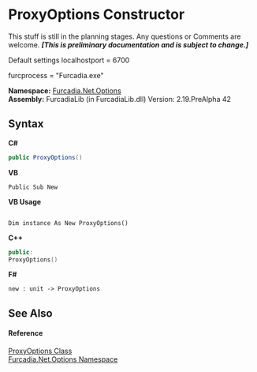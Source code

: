 # ProxyOptions Constructor 
This stuff is still in the planning stages. Any questions or Comments are welcome. _**\[This is preliminary documentation and is subject to change.\]**_

Default settings 
localhostport = 6700

furcprocess = "Furcadia.exe"


**Namespace:**&nbsp;<a href="N_Furcadia_Net_Options">Furcadia.Net.Options</a><br />**Assembly:**&nbsp;FurcadiaLib (in FurcadiaLib.dll) Version: 2.19.PreAlpha 42

## Syntax

**C#**<br />
``` C#
public ProxyOptions()
```

**VB**<br />
``` VB
Public Sub New
```

**VB Usage**<br />
``` VB Usage

Dim instance As New ProxyOptions()
```

**C++**<br />
``` C++
public:
ProxyOptions()
```

**F#**<br />
``` F#
new : unit -> ProxyOptions
```


## See Also


#### Reference
<a href="T_Furcadia_Net_Options_ProxyOptions">ProxyOptions Class</a><br /><a href="N_Furcadia_Net_Options">Furcadia.Net.Options Namespace</a><br />
